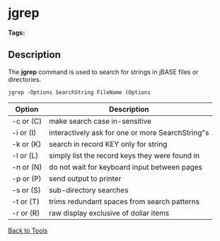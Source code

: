 # jgrep

<PageHeader />

**Tags:**
<badge text='files search' vertical='middle' />
<badge text='directory search' vertical='middle' />

## Description

The **jgrep** command is used to search for strings in jBASE files or directories.

```
jgrep -Options SearchString FileName (Options
```

| Option | Description |
| --- | --- |
| -c or (C) | make search case in-sensitive |
| -i or (I) | interactively ask for one or more SearchString"s |
| -k or (K) | search in record KEY only for string |
| -l or (L) | simply list the record keys they were found in |
| -n or (N) | do not wait for keyboard input between pages |
| -p or (P) | send output to printer |
| -s or (S) | sub-directory searches |
| -t or (T) | trims redundant spaces from search patterns |
| -r or (R) | raw display exclusive of dollar items |

[Back to Tools](./../README.md)

<PageFooter />

